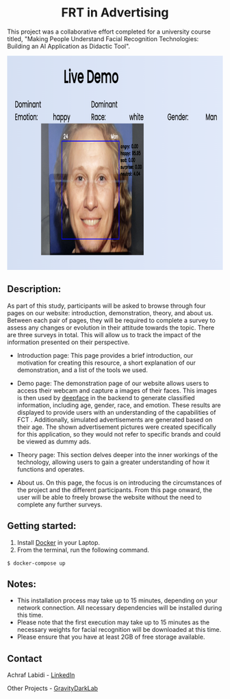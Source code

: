 <h1 align="center">FRT in Advertising</h1>

This project was a collaborative effort completed for a university course titled, "Making People Understand Facial Recognition Technologies: Building an AI Application as Didactic Tool".

<div align="center">
<img src="https://github.com/GravityDarkLab/FRT-in-advertising/blob/main/capture/capture.png" width="700" height="500"/>
</div>

## Description:

As part of this study, participants will be asked to browse through four pages on our website: introduction, demonstration, theory, and about us. Between each pair of pages, they will be required to complete a survey to assess any changes or evolution in their attitude towards the topic. There are three  surveys in total. This will allow us to track the impact of the information presented on their perspective.

- Introduction page: This page provides a  brief introduction, our motivation for creating
this resource, a short explanation of our demonstration, and a list of
the tools we used.

- Demo page: The demonstration page of our website allows users to access their webcam and capture a images of their faces.
This images is then used by [deepface](https://github.com/serengil/deepface) in the backend to generate classified information, including age, gender, race, and emotion. These results are displayed to provide users with an understanding of the capabilities of FCT . Additionally, simulated advertisements
are generated based on their age.
The shown advertisement pictures were created specifically for this application, so they would not refer to specific brands and could be viewed as dummy ads.
- Theory page: This section delves deeper into the inner workings of the technology, allowing users to gain a greater understanding of how it functions
and operates.
- About us. On this page, the focus is on introducing the circumstances of the project and the different participants.
From this page onward, the user will be able to freely browse the website without the need to complete any further surveys.

## Getting started:
1. Install [Docker](https://www.docker.com/) in your Laptop.
2. From the terminal, run the following command.
```
$ docker-compose up
```

## Notes:
- This installation process may take up to 15 minutes, depending on your network connection. All necessary dependencies will be installed during this time.
- Please note that the first execution may take up to 15 minutes as the necessary weights for facial recognition will be downloaded at this time.
- Please ensure that you have at least 2GB of free storage available.

## Contact
Achraf Labidi - [LinkedIn](https://www.linkedin.com/in/ashraf-labidi-0xff3e/)

Other Projects - [GravityDarkLab](https://github.com/GravityDarkLab)


